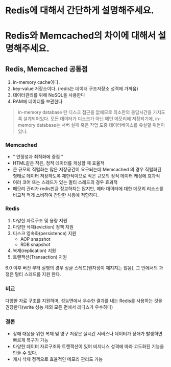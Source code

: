 # Redis에 대해서 간단하게 설명해주세요.
# Redis와 Memcached의 차이에 대해서 설명해주세요.

## Redis, Memcached 공통점
1. in-memory cache이다.
2. key-value 저장소이다. (redis는 데이터 구조저장소 성격에 가까움)
3. 데이터관리를 위해 NoSQL을 사용한다
4. RAM에 데이터를 보관한다

> in-memory database 란 디스크 접근을 없애므로 최소한의 응답시간을 가지도록 설계되어있다. 모든 데이터가 디스크가 아닌 메인 메모리에 저장되기에,
> in-memory database는 서버 실패 혹은 작업 도중 데이터베이스를 유실할 위험이 있다.

### Memcached
* " 안정성과 최적화에 중점 "
* HTML같은 작은, 정적 데이터를 캐싱할 때 효율적
* 큰 규모의 직렬화는 많은 저장공간이 요구되는데 Memcached 의 경우 직렬화된 형태로 데이터 저장하도록 제한적이므로 작은 규모의 정적 데이터 캐싱에 효과적
* 여러 코어 또는 스레드가 있는 멀티 스레드의 경우 효과적
* 메모리 관리가 redis만큼 정교하지는 않지만, 메타 데이터에 대한 메모리 리소스를 비교적 적게 소비하여 간단한 사용에 적합하다.

### Redis
1. 다양한 자료구조 및 용량 지원
2. 다양한 삭제(eviction) 정책 지원
3. 디스크 영속화(persistence) 지원
   * AOP snapshot
   * RDB snapshot
4. 복제(replication) 지원
5. 트랜잭션(Transaction) 지원

6.0 이후 버전 부터 실행의 경우 싱글 스레드(원자성이 깨지지는 않음), 그 안에서의 과정은 멀티 스레드를 지원 한다. 

### 비교
다양한 자료 구조를 지원하며, 성능면에서 우수한 결과를 내는 Redis를 사용하는 것을 권장한다(write 성능 제외 모든 면에서 레디스가 우수하다)

### 결론
* 장애 대응을 위한 복제 및 영구 저장은 실시간 서비스나 데이터가 장애가 발생하면 빠르게 복구가 가능
* 다양한 데이터 자료구조와 트랜잭션이 있어 비지니스 성격에 따라 고도화된 기능을 만들 수 있다.
* 캐시 삭제 정책으로 효율적인 메모리 관리도 가능
